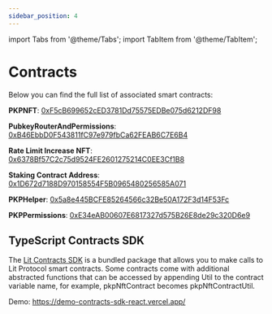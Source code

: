 ```yaml
---
sidebar_position: 4
---
```


import Tabs from '@theme/Tabs';
import TabItem from '@theme/TabItem';

# Contracts

Below you can find the full list of associated smart contracts:

**PKPNFT**: [0xF5cB699652cED3781Dd75575EDBe075d6212DF98](https://chain.litprotocol.com/address/0xF5cB699652cED3781Dd75575EDBe075d6212DF98)

**PubkeyRouterAndPermissions**: [0xB46EbbD0F543811fC97e979fbCa62FEAB6C7E6B4](https://chain.litprotocol.com/address/0xB46EbbD0F543811fC97e979fbCa62FEAB6C7E6B4)

**Rate Limit Increase NFT**: [0x6378Bf57C2c75d9524FE2601275214C0EE3Cf1B8](https://chain.litprotocol.com/address/0x6378Bf57C2c75d9524FE2601275214C0EE3Cf1B8)

**Staking Contract Address**: [0x1D672d7188D970158554F5B0965480256585A071](https://chain.litprotocol.com/address/0x1D672d7188D970158554F5B0965480256585A071)

**PKPHelper**: [0x5a8e445BCFE85264566c32Be50A172F3d14F53Fc](https://chain.litprotocol.com/address/0x5a8e445BCFE85264566c32Be50A172F3d14F53Fc)

**PKPPermissions**: [0xE34eAB00607E6817327d575B26E8de29c320D6e9](https://chain.litprotocol.com/address/0xE34eAB00607E6817327d575B26E8de29c320D6e9)

## TypeScript Contracts SDK

The [Lit Contracts SDK](https://github.com/LIT-Protocol/js-sdk/tree/master/packages/contracts-sdk) is a bundled package that allows you to make calls to Lit Protocol smart contracts. Some contracts come with additional abstracted functions that can be accessed by appending Util to the contract variable name, for example, pkpNftContract becomes pkpNftContractUtil.

Demo: https://demo-contracts-sdk-react.vercel.app/
